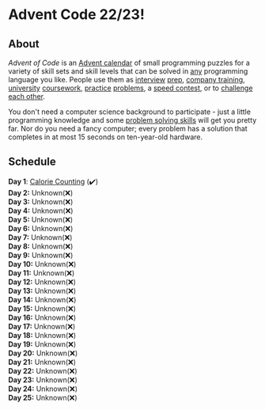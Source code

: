 # Advent Code 22/23!


## About
_Advent of Code_  is an  [Advent calendar](https://en.wikipedia.org/wiki/Advent_calendar)  of small programming puzzles for a variety of skill sets and skill levels that can be solved in  [any](https://github.com/search?q=advent+of+code)  programming language you like. People use them as  [interview](https://y3l2n.com/2018/05/09/interview-prep-advent-of-code/)  [prep](https://twitter.com/dznqbit/status/1037607793144938497),  [company training](https://twitter.com/pgoultiaev/status/950805811583963137),  [university](https://gitlab.com/imhoffman/fa19b4-mat3006/wikis/home)  [coursework](https://gribblelab.org/teaching/scicomp2021/index.html),  [practice](https://twitter.com/mrdanielklein/status/936267621468483584)  [problems](https://comp215.blogs.rice.edu/), a  [speed contest](https://adventofcode.com/leaderboard), or to  [challenge each other](https://www.reddit.com/r/adventofcode/search?q=flair%3Aupping&restrict_sr=on).

You don't need a computer science background to participate - just a little programming knowledge and some  [problem solving skills](https://www.reddit.com/r/adventofcode/comments/7kd8jt/what_would_you_say_are_the_minimal_skills_for/dre0uu3/)  will get you pretty far. Nor do you need a fancy computer; every problem has a solution that completes in at most 15 seconds on ten-year-old hardware.

## Schedule
**Day 1**: [Calorie Counting](https://github.com/cracksuxer/AdventCode-2223/tree/Day1) (✔️)\
**Day 2:** Unknown(❌)\
**Day 3:** Unknown(❌)\
**Day 4:** Unknown(❌)\
**Day 5:** Unknown(❌)\
**Day 6:** Unknown(❌)\
**Day 7:** Unknown(❌)\
**Day 8:** Unknown(❌)\
**Day 9:** Unknown(❌)\
**Day 10:** Unknown(❌)\
**Day 11:** Unknown(❌)\
**Day 12:** Unknown(❌)\
**Day 13:** Unknown(❌)\
**Day 14:** Unknown(❌)\
**Day 15:** Unknown(❌)\
**Day 16:** Unknown(❌)\
**Day 17:** Unknown(❌)\
**Day 18:** Unknown(❌)\
**Day 19:** Unknown(❌)\
**Day 20:** Unknown(❌)\
**Day 21:** Unknown(❌)\
**Day 22:** Unknown(❌)\
**Day 23:** Unknown(❌)\
**Day 24:** Unknown(❌)\
**Day 25:** Unknown(❌)

